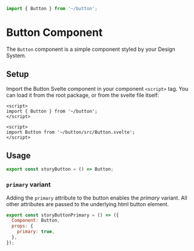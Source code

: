 ```js script
import { Button } from '~/button';
```

# Button Component

The `Button` component is a simple component styled by your Design System.

## Setup

Import the Button Svelte component in your component `<script>` tag. You
can load it from the root package, or from the svelte file itself:

```svelte
<script>
import { Button } from '~/button';
</script>
```

```svelte
<script>
import Button from '~/button/src/Button.svelte';
</script>
```

## Usage

```js preview-story
export const storyButton = () => Button;
```

### `primary` variant

Adding the `primary` attribute to the button enables the _primary_ variant.
All other attributes are passed to the underlying html button element.

```js preview-story
export const storyButtonPrimary = () => ({
  Component: Button,
  props: {
    primary: true,
  },
});
```
